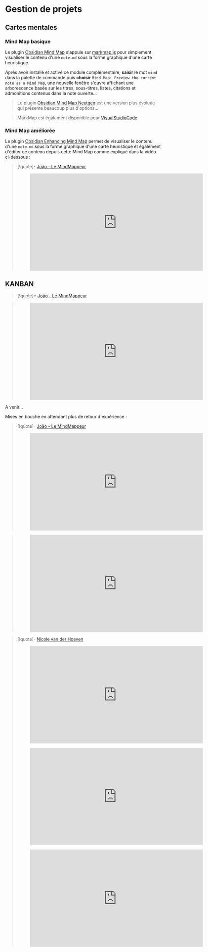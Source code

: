 # Gestion de projets


## Cartes mentales

### Mind Map basique

Le plugin [Obsidian Mind Map](obsidian://show-plugin?id=obsidian-mind-map) s'appuie sur  [markmap.js](https://markmap.js.org/) pour simplement visualiser le contenu d'une `note.md` sous la forme graphique d'une carte heuristique.

Après avoir installé et activé ce module complémentaire, **saisir** le mot `mind` dans la palette de commande  puis **choisir** `Mind Map: Preview the current note as a Mind Map`, une nouvelle fenêtre s'ouvre affichant une arborescence basée sur les titres, sous-titres, listes, citations et admonitions contenus dans la note ouverte...

> Le plugin [Obsidian Mind Map Nextgen](obsidian://show-plugin?id=obsidian-mindmap-nextgen) est une version plus évoluée qui présente beaucoup plus d'options...

> MarkMap est également disponible pour [VisualStudioCode](https://marketplace.visualstudio.com/items?itemName=gera2ld.markmap-vscode).

### Mind Map améliorée

Le plugin [Obsidian Enhancing Mind Map](obsidian://show-plugin?id=obsidian-enhancing-mindmap) permet de visualiser le contenu d'une `note.md` sous la forme graphique d'une carte heuristique et également d'éditer ce contenu depuis cette Mind Map comme expliqué dans la vidéo ci-dessous :

>[!quote]- [João - Le MindMappeur](https://www.youtube.com/c/LeMindMappeur)
><center><figure><iframe width="560" height="315" src="https://www.youtube-nocookie.com/embed/NIFeiwnQpGs" title="YouTube video player" frameborder="0" allow="accelerometer; autoplay; clipboard-write; encrypted-media; gyroscope; picture-in-picture" allowfullscreen></iframe></figure></center>
## KANBAN

<!--
[google.com/search?q=kanban&rlz=1C1CHBF_frFR845FR845&oq=kanban&aqs=chrome..69i57j0i433i512j0i512l3j69i60l3.3175j0j7&sourceid=chrome&ie=UTF-8](https://www.google.com/search?q=kanban&rlz=1C1CHBF_frFR845FR845&oq=kanban&aqs=chrome..69i57j0i433i512j0i512l3j69i60l3.3175j0j7&sourceid=chrome&ie=UTF-8)

[https://fr.wikipedia.org/wiki/Kanban_(développement)](https://fr.wikipedia.org/wiki/Kanban_(d%C3%A9veloppement))

[kanbanize.com/fr/ressources/debuter-avec/methode-kanban](https://kanbanize.com/fr/ressources/debuter-avec/methode-kanban)

https://www.atlassian.com/fr/agile/kanban

[cadremploi.fr/editorial/conseils/conseils-carriere/detail/article/jose-pas-demander-mais-c-est-quoi-la-methode-kanban.html](https://www.cadremploi.fr/editorial/conseils/conseils-carriere/detail/article/jose-pas-demander-mais-c-est-quoi-la-methode-kanban.html)

https://www.merci-app.com/article/kanban

https://www.amalo-recrutement.fr/blog/kanban/

https://organisologie.com/comment-sorganiser/comment-atteindre-ses-objectifs/plan-action/methode-kanban-toyota-contenu/
-->
>[!quote]+ [João - Le MindMappeur](https://www.youtube.com/c/LeMindMappeur)

><center><figure><iframe width="560" height="315" src="https://www.youtube.com/embed/PSo2XkKHpWo" title="YouTube video player" frameborder="0" allow="accelerometer; autoplay; clipboard-write; encrypted-media; gyroscope; picture-in-picture" allowfullscreen></iframe></figure></center>

A venir...

Mises en bouche en attendant plus de retour d'expérience :

>[!quote]- [João - Le MindMappeur](https://www.youtube.com/c/LeMindMappeur)
><center><figure><iframe width="560" height="315" src="https://www.youtube-nocookie.com/embed/LPxyEJeVsPg" title="YouTube video player" frameborder="0" allow="accelerometer; autoplay; clipboard-write; encrypted-media; gyroscope; picture-in-picture" allowfullscreen></iframe></figure></center>

><center><figure><iframe width="560" height="315" src="https://www.youtube-nocookie.com/embed/-Fd1y0Is4wc" title="YouTube video player" frameborder="0" allow="accelerometer; autoplay; clipboard-write; encrypted-media; gyroscope; picture-in-picture" allowfullscreen></iframe></figure></center>


>[!quote]- [Nicole van der Hoeven](https://www.youtube.com/c/NicolevanderHoeven)
><center><figure><iframe width="560" height="315" src="https://www.youtube-nocookie.com/embed/ccN5vJzXwvo" title="YouTube video player" frameborder="0" allow="accelerometer; autoplay; clipboard-write; encrypted-media; gyroscope; picture-in-picture" allowfullscreen></iframe></figure></center>
><center><figure><iframe width="560" height="315" src="https://www.youtube-nocookie.com/embed/ODhHTngIMJE" title="YouTube video player" frameborder="0" allow="accelerometer; autoplay; clipboard-write; encrypted-media; gyroscope; picture-in-picture" allowfullscreen></iframe></figure></center>
><center><figure><iframe width="560" height="315" src="https://www.youtube-nocookie.com/embed/T2Aeaq4sk7M" title="YouTube video player" frameborder="0" allow="accelerometer; autoplay; clipboard-write; encrypted-media; gyroscope; picture-in-picture" allowfullscreen></iframe></figure></center>

